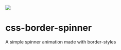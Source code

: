 ![](http://i.imgur.com/UbwZsHj.jpg)
# css-border-spinner
A simple spinner animation made with border-styles
